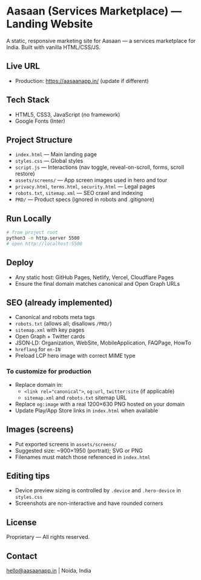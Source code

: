 # Aasaan (Services Marketplace) — Landing Website

A static, responsive marketing site for Aasaan — a services marketplace for India. Built with vanilla HTML/CSS/JS.

## Live URL
- Production: https://aasaanapp.in/ (update if different)

## Tech Stack
- HTML5, CSS3, JavaScript (no framework)
- Google Fonts (Inter)

## Project Structure
- `index.html` — Main landing page
- `styles.css` — Global styles
- `script.js` — Interactions (nav toggle, reveal-on-scroll, forms, scroll restore)
- `assets/screens/` — App screen images used in hero and tour
- `privacy.html`, `terms.html`, `security.html` — Legal pages
- `robots.txt`, `sitemap.xml` — SEO crawl and indexing
- `PRD/` — Product specs (ignored in robots and .gitignore)

## Run Locally
```bash
# from project root
python3 -m http.server 5500
# open http://localhost:5500
```

## Deploy
- Any static host: GitHub Pages, Netlify, Vercel, Cloudflare Pages
- Ensure the final domain matches canonical and Open Graph URLs

## SEO (already implemented)
- Canonical and robots meta tags
- `robots.txt` (allows all; disallows `/PRD/`)
- `sitemap.xml` with key pages
- Open Graph + Twitter cards
- JSON‑LD: Organization, WebSite, MobileApplication, FAQPage, HowTo
- `hreflang` for `en-IN`
- Preload LCP hero image with correct MIME type

### To customize for production
- Replace domain in:
  - `<link rel="canonical">`, `og:url`, `twitter:site` (if applicable)
  - `sitemap.xml` and `robots.txt` sitemap URL
- Replace `og:image` with a real 1200×630 PNG hosted on your domain
- Update Play/App Store links in `index.html` when available

## Images (screens)
- Put exported screens in `assets/screens/`
- Suggested size: ~900×1950 (portrait); SVG or PNG
- Filenames must match those referenced in `index.html`

## Editing tips
- Device preview sizing is controlled by `.device` and `.hero-device` in `styles.css`
- Screenshots are non-interactive and have rounded corners

## License
Proprietary — All rights reserved.

## Contact
hello@aasaanapp.in | Noida, India
